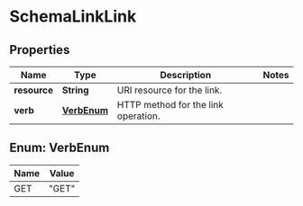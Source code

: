 
# SchemaLinkLink

## Properties
Name | Type | Description | Notes
------------ | ------------- | ------------- | -------------
**resource** | **String** | URI resource for the link. | 
**verb** | [**VerbEnum**](#VerbEnum) | HTTP method for the link operation. | 


<a name="VerbEnum"></a>
## Enum: VerbEnum
Name | Value
---- | -----
GET | &quot;GET&quot;



